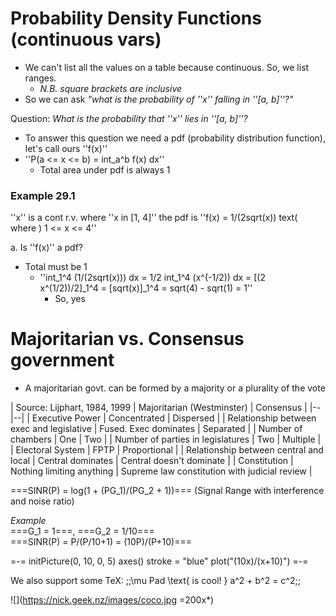 # Probability Density Functions (continuous vars)
- We can't list all the values on a table because continuous. So, we list ranges.
	- *N.B. square brackets are inclusive*
- So we can ask *"what is the probability of ''x'' falling in ''[a, b]''?"*

Question: *What is the probability that ''x'' lies in ''[a, b]''?*  
- To answer this question we need a pdf (probability distribution function), let's call ours ''f(x)''
- ''P(a <= x <= b) = int_a^b f(x) dx''
	- Total area under pdf is always 1

### Example 29.1
''x'' is a cont r.v. where ''x in [1, 4]'' the pdf is ''f(x) = 1/(2sqrt(x)) text( where ) 1 <= x <= 4''

a. Is ''f(x)'' a pdf?  
- Total must be 1
	- ''int_1^4 (1/(2sqrt(x))) dx = 1/2 int_1^4 (x^(-1/2)) dx = [(2 x^(1/2))/2]_1^4 = [sqrt(x)]_1^4 = sqrt(4) - sqrt(1) = 1''
		- So, yes

#  Majoritarian vs. Consensus government

- A majoritarian govt. can be formed by a majority or a plurality of the vote

| Source: Lijphart, 1984, 1999 | Majoritarian (Westminster) | Consensus |
|--|--|
| Executive Power | Concentrated | Dispersed |
| Relationship between exec and legislative | Fused. Exec dominates | Separated |
| Number of chambers | One | Two |
| Number of parties in legislatures | Two | Multiple |
| Electoral System | FPTP | Proportional |
| Relationship between central and local | Central dominates | Central doesn't dominate |
| Constitution | Nothing limiting anything | Supreme law constitution with judicial review |

===SINR(P) = log(1 + (PG_1)/(PG_2 + 1))=== (Signal Range with interference and noise ratio)

*Example*  
===G_1 = 1===, ===G_2 = 1/10===  
===SINR(P) = P/(P/10+1) = (10P)/(P+10)===

=-=
initPicture(0, 10, 0, 5)
axes()
stroke = "blue"
plot("(10x)/(x+10)")
=-=

We also support some TeX: ;;\mu Pad \text{ is cool! } a^2 + b^2 = c^2;;

![](https://nick.geek.nz/images/coco.jpg =200x*)
